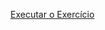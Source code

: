 <a href="https://rafaelconstantinodev.github.io/projeto-android/" target="_blank">Executar o Exercício</a>